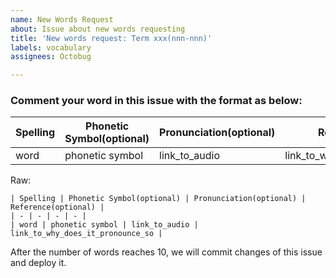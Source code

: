 ```yaml
---
name: New Words Request
about: Issue about new words requesting
title: 'New words request: Term xxx(nnn-nnn)'
labels: vocabulary
assignees: Octobug

---
```


### Comment your word in this issue with the format as below:

| Spelling | Phonetic Symbol(optional) | Pronunciation(optional) | Reference(optional) |
| - | - | - | - |
| word | phonetic symbol | link_to_audio | link_to_why_does_it_pronounce_so |

Raw:
```
| Spelling | Phonetic Symbol(optional) | Pronunciation(optional) | Reference(optional) |
| - | - | - | - |
| word | phonetic symbol | link_to_audio | link_to_why_does_it_pronounce_so |
```

After the number of words reaches 10, we will commit changes of this issue and deploy it.
